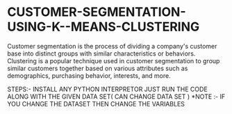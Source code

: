 # CUSTOMER-SEGMENTATION-USING-K--MEANS-CLUSTERING
Customer segmentation is the process of dividing a company's customer base into distinct groups with similar characteristics or behaviors. Clustering is a popular technique used in customer segmentation to group similar customers together based on various attributes such as demographics, purchasing behavior, interests, and more.

STEPS:-
    INSTALL ANY PYTHON INTERPRETOR
    JUST RUN THE CODE ALONG WITH THE GIVEN DATA SET( CAN CHANGE DATA SET )
    *NOTE :- IF YOU CHANGE THE DATASET THEN CHANGE THE VARIABLES
